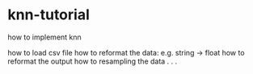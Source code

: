 # knn-tutorial
how to implement knn

how to load csv file
how to reformat the data: e.g. string -> float
how to reformat the output
how to resampling the data
.
.
.
